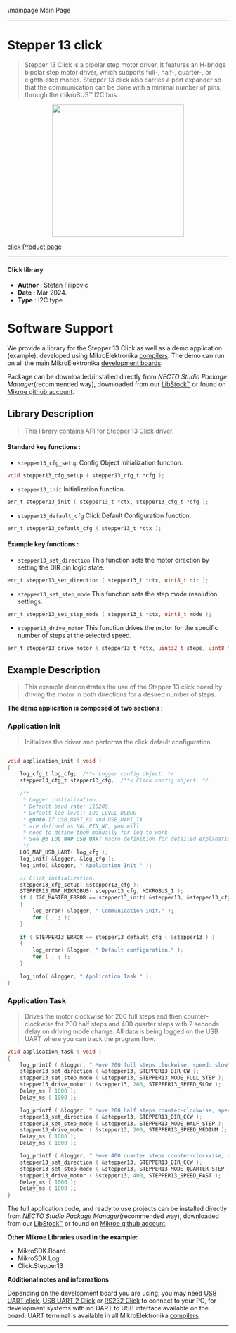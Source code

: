 \mainpage Main Page

---
# Stepper 13 click

> Stepper 13 Click is a bipolar step motor driver. It features an H-bridge bipolar step motor driver, which supports full-, half-, quarter-, or eighth-step modes. Stepper 13 click also carries a port expander so that the communication can be done with a minimal number of pins, through the mikroBUS™ I2C bus.

<p align="center">
  <img src="https://download.mikroe.com/images/click_for_ide/stepper13_click.png" height=300px>
</p>

[click Product page](https://www.mikroe.com/stepper-13-click)

---


#### Click library

- **Author**        : Stefan Filipovic
- **Date**          : Mar 2024.
- **Type**          : I2C type


# Software Support

We provide a library for the Stepper 13 Click
as well as a demo application (example), developed using MikroElektronika
[compilers](https://www.mikroe.com/necto-studio).
The demo can run on all the main MikroElektronika [development boards](https://www.mikroe.com/development-boards).

Package can be downloaded/installed directly from *NECTO Studio Package Manager*(recommended way), downloaded from our [LibStock&trade;](https://libstock.mikroe.com) or found on [Mikroe github account](https://github.com/MikroElektronika/mikrosdk_click_v2/tree/master/clicks).

## Library Description

> This library contains API for Stepper 13 Click driver.

#### Standard key functions :

- `stepper13_cfg_setup` Config Object Initialization function.
```c
void stepper13_cfg_setup ( stepper13_cfg_t *cfg );
```

- `stepper13_init` Initialization function.
```c
err_t stepper13_init ( stepper13_t *ctx, stepper13_cfg_t *cfg );
```

- `stepper13_default_cfg` Click Default Configuration function.
```c
err_t stepper13_default_cfg ( stepper13_t *ctx );
```

#### Example key functions :

- `stepper13_set_direction` This function sets the motor direction by setting the DIR pin logic state.
```c
err_t stepper13_set_direction ( stepper13_t *ctx, uint8_t dir );
```

- `stepper13_set_step_mode` This function sets the step mode resolution settings.
```c
err_t stepper13_set_step_mode ( stepper13_t *ctx, uint8_t mode );
```

- `stepper13_drive_motor` This function drives the motor for the specific number of steps at the selected speed.
```c
err_t stepper13_drive_motor ( stepper13_t *ctx, uint32_t steps, uint8_t speed );
```

## Example Description

> This example demonstrates the use of the Stepper 13 click board by driving the motor in both directions for a desired number of steps.

**The demo application is composed of two sections :**

### Application Init

> Initializes the driver and performs the click default configuration.

```c

void application_init ( void )
{
    log_cfg_t log_cfg;  /**< Logger config object. */
    stepper13_cfg_t stepper13_cfg;  /**< Click config object. */

    /** 
     * Logger initialization.
     * Default baud rate: 115200
     * Default log level: LOG_LEVEL_DEBUG
     * @note If USB_UART_RX and USB_UART_TX 
     * are defined as HAL_PIN_NC, you will 
     * need to define them manually for log to work. 
     * See @b LOG_MAP_USB_UART macro definition for detailed explanation.
     */
    LOG_MAP_USB_UART( log_cfg );
    log_init( &logger, &log_cfg );
    log_info( &logger, " Application Init " );

    // Click initialization.
    stepper13_cfg_setup( &stepper13_cfg );
    STEPPER13_MAP_MIKROBUS( stepper13_cfg, MIKROBUS_1 );
    if ( I2C_MASTER_ERROR == stepper13_init( &stepper13, &stepper13_cfg ) ) 
    {
        log_error( &logger, " Communication init." );
        for ( ; ; );
    }
    
    if ( STEPPER13_ERROR == stepper13_default_cfg ( &stepper13 ) )
    {
        log_error( &logger, " Default configuration." );
        for ( ; ; );
    }
    
    log_info( &logger, " Application Task " );
}

```

### Application Task

> Drives the motor clockwise for 200 full steps and then counter-clockwise for 200 half
steps and 400 quarter steps with 2 seconds delay on driving mode change. All data is
being logged on the USB UART where you can track the program flow.

```c
void application_task ( void )
{
    log_printf ( &logger, " Move 200 full steps clockwise, speed: slow\r\n\n" );
    stepper13_set_direction ( &stepper13, STEPPER13_DIR_CW );
    stepper13_set_step_mode ( &stepper13, STEPPER13_MODE_FULL_STEP );
    stepper13_drive_motor ( &stepper13, 200, STEPPER13_SPEED_SLOW );
    Delay_ms ( 1000 );
    Delay_ms ( 1000 );

    log_printf ( &logger, " Move 200 half steps counter-clockwise, speed: medium\r\n\n" );
    stepper13_set_direction ( &stepper13, STEPPER13_DIR_CCW );
    stepper13_set_step_mode ( &stepper13, STEPPER13_MODE_HALF_STEP );
    stepper13_drive_motor ( &stepper13, 200, STEPPER13_SPEED_MEDIUM );
    Delay_ms ( 1000 );
    Delay_ms ( 1000 );

    log_printf ( &logger, " Move 400 quarter steps counter-clockwise, speed: fast\r\n\n" );
    stepper13_set_direction ( &stepper13, STEPPER13_DIR_CCW );
    stepper13_set_step_mode ( &stepper13, STEPPER13_MODE_QUARTER_STEP );
    stepper13_drive_motor ( &stepper13, 400, STEPPER13_SPEED_FAST );
    Delay_ms ( 1000 );
    Delay_ms ( 1000 );
}
```

The full application code, and ready to use projects can be installed directly from *NECTO Studio Package Manager*(recommended way), downloaded from our [LibStock&trade;](https://libstock.mikroe.com) or found on [Mikroe github account](https://github.com/MikroElektronika/mikrosdk_click_v2/tree/master/clicks).

**Other Mikroe Libraries used in the example:**

- MikroSDK.Board
- MikroSDK.Log
- Click.Stepper13

**Additional notes and informations**

Depending on the development board you are using, you may need
[USB UART click](https://www.mikroe.com/usb-uart-click),
[USB UART 2 Click](https://www.mikroe.com/usb-uart-2-click) or
[RS232 Click](https://www.mikroe.com/rs232-click) to connect to your PC, for
development systems with no UART to USB interface available on the board. UART
terminal is available in all MikroElektronika
[compilers](https://shop.mikroe.com/compilers).

---
